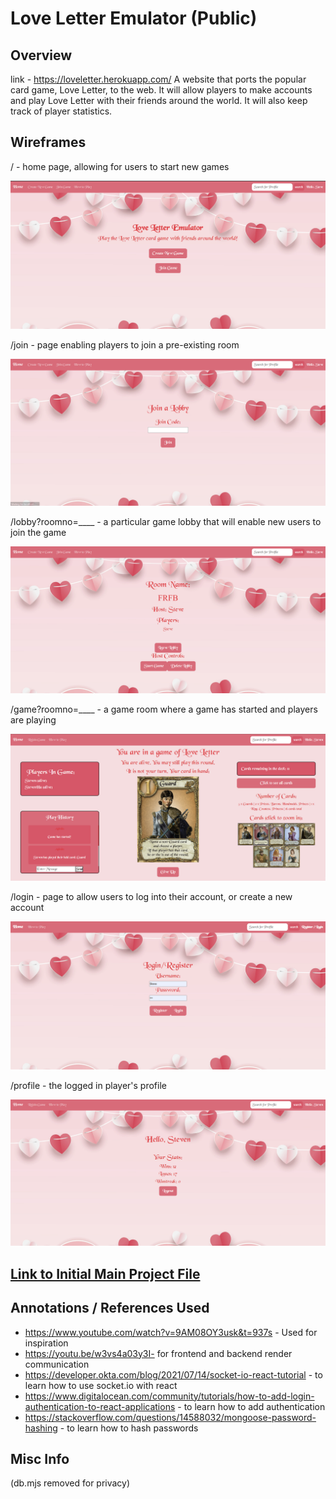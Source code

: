 # Love Letter Emulator (Public)
## Overview
link - https://loveletter.herokuapp.com/
A website that ports the popular card game, Love Letter, to the web. It will allow players to make accounts and play Love Letter with their friends around the world. It will also keep track of player statistics.

## Wireframes

/ - home page, allowing for users to start new games

![home](documentation/home.png)

/join - page enabling players to join a pre-existing room

![join](documentation/joinroom.png)


/lobby?roomno=____ - a particular game lobby that will enable new users to join the game

![lobby](documentation/lobby.png)

/game?roomno=____ - a game room where a game has started and players are playing

![game](documentation/game.png)

/login - page to allow users to log into their account, or create a new account

![login](documentation/login.png)

/profile - the logged in player's profile

![profile](documentation/profile.png)

## [Link to Initial Main Project File](app.mjs) 

## Annotations / References Used

* https://www.youtube.com/watch?v=9AM08OY3usk&t=937s - Used for inspiration
* https://youtu.be/w3vs4a03y3I- for frontend and backend render communication
* https://developer.okta.com/blog/2021/07/14/socket-io-react-tutorial - to learn how to use socket.io with react
* https://www.digitalocean.com/community/tutorials/how-to-add-login-authentication-to-react-applications - to learn how to add authentication
* https://stackoverflow.com/questions/14588032/mongoose-password-hashing - to learn how to hash passwords

## Misc Info
(db.mjs removed for privacy)

